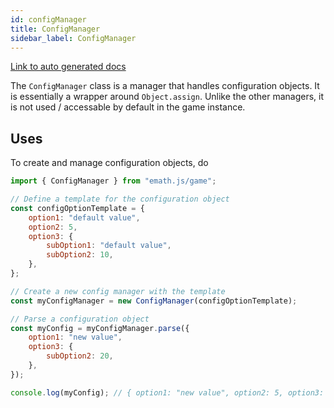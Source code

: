 ```yaml
---
id: configManager
title: ConfigManager
sidebar_label: ConfigManager
---
```


[Link to auto generated docs](https://xshadowblade.github.io/emath.js/typedoc/classes/game_managers_ConfigManager.ConfigManager.html)

The `ConfigManager` class is a manager that handles configuration objects. It is essentially a wrapper around `Object.assign`. Unlike the other managers, it is not used / accessable by default in the game instance.

## Uses

To create and manage configuration objects, do

```js title="configManager.js" showLineNumbers
import { ConfigManager } from "emath.js/game";

// Define a template for the configuration object
const configOptionTemplate = {
    option1: "default value",
    option2: 5,
    option3: {
        subOption1: "default value",
        subOption2: 10,
    },
};

// Create a new config manager with the template
const myConfigManager = new ConfigManager(configOptionTemplate);

// Parse a configuration object
const myConfig = myConfigManager.parse({
    option1: "new value",
    option3: {
        subOption2: 20,
    },
});

console.log(myConfig); // { option1: "new value", option2: 5, option3: { subOption1: "default value", subOption2: 20 } }
```
